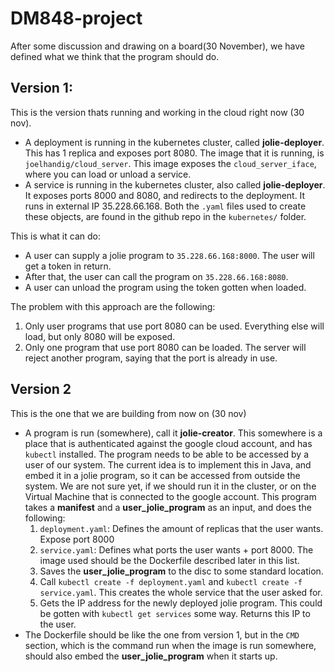 # DM848-project

After some discussion and drawing on a board(30 November), we have defined what we think that the program should do.

## Version 1:
This is the version thats running and working in the cloud right now (30 nov).
- A deployment is running in the kubernetes cluster, called **jolie-deployer**. This has 1 replica and exposes port 8080. The image that it is running, is `joelhandig/cloud_server`. This image exposes the `cloud_server_iface`, where you can load or unload a service.
- A service is running in the kubernetes cluster, also called **jolie-deployer**. It exposes ports 8000 and 8080, and redirects to the deployment. It runs in external IP 35.228.66.168. Both the `.yaml` files used to create these objects, are found in the github repo in the `kubernetes/` folder.

This is what it can do:
- A user can supply a jolie program to `35.228.66.168:8000`. The user will get a token in return. 
- After that, the user can call the program on `35.228.66.168:8080`.
- A user can unload the program using the token gotten when loaded.

The problem with this approach are the following:
1. Only user programs that use port 8080 can be used. Everything else will load, but only 8080 will be exposed.
2. Only one program that use port 8080 can be loaded. The server will reject another program, saying that the port is already in use.

## Version 2
This is the one that we are building from now on (30 nov)
* A program is run (somewhere), call it **jolie-creator**. This somewhere is a place that is authenticated against the google cloud account, and has `kubectl` installed. The program needs to be able to be accessed by a user of our system. The current idea is to implement this in Java, and embed it in a jolie program, so it can be accessed from outside the system. We are not sure yet, if we should run it in the cluster, or on the Virtual Machine that is connected to the google account. This program takes a **manifest** and a **user_jolie_program** as an input, and does the following:
    1. `deployment.yaml`: Defines the amount of replicas that the user wants. Expose port 8000
    2. `service.yaml`: Defines what ports the user wants + port 8000. The image used should be the Dockerfile described later in this list.
    3. Saves the **user_jolie_program** to the disc to some standard location.
    4. Call `kubectl create -f deployment.yaml` and `kubectl create -f service.yaml`. This creates the whole service that the user asked for.
    5. Gets the IP address for the newly deployed jolie program. This could be gotten with `kubectl get services` some way. Returns this IP to the user.
* The Dockerfile should be like the one from version 1, but in the `CMD` section, which is the command run when the image is run somewhere, should also embed the **user_jolie_program** when it starts up.
    